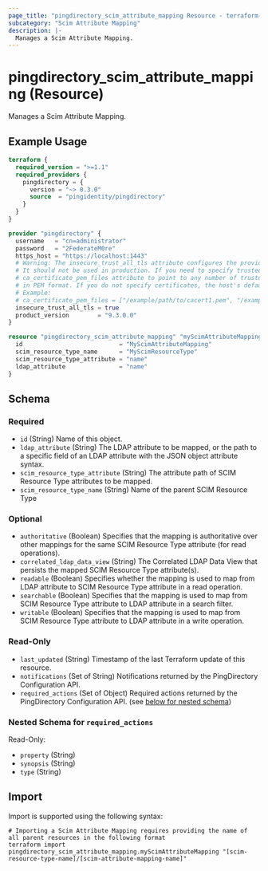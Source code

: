 ```yaml
---
page_title: "pingdirectory_scim_attribute_mapping Resource - terraform-provider-pingdirectory"
subcategory: "Scim Attribute Mapping"
description: |-
  Manages a Scim Attribute Mapping.
---
```


# pingdirectory_scim_attribute_mapping (Resource)

Manages a Scim Attribute Mapping.

## Example Usage

```terraform
terraform {
  required_version = ">=1.1"
  required_providers {
    pingdirectory = {
      version = "~> 0.3.0"
      source  = "pingidentity/pingdirectory"
    }
  }
}

provider "pingdirectory" {
  username   = "cn=administrator"
  password   = "2FederateM0re"
  https_host = "https://localhost:1443"
  # Warning: The insecure_trust_all_tls attribute configures the provider to trust any certificate presented by the PingDirectory server.
  # It should not be used in production. If you need to specify trusted CA certificates, use the
  # ca_certificate_pem_files attribute to point to any number of trusted CA certificate files
  # in PEM format. If you do not specify certificates, the host's default root CA set will be used.
  # Example:
  # ca_certificate_pem_files = ["/example/path/to/cacert1.pem", "/example/path/to/cacert2.pem"]
  insecure_trust_all_tls = true
  product_version        = "9.3.0.0"
}

resource "pingdirectory_scim_attribute_mapping" "myScimAttributeMapping" {
  id                           = "MyScimAttributeMapping"
  scim_resource_type_name      = "MyScimResourceType"
  scim_resource_type_attribute = "name"
  ldap_attribute               = "name"
}
```

<!-- schema generated by tfplugindocs -->
## Schema

### Required

- `id` (String) Name of this object.
- `ldap_attribute` (String) The LDAP attribute to be mapped, or the path to a specific field of an LDAP attribute with the JSON object attribute syntax.
- `scim_resource_type_attribute` (String) The attribute path of SCIM Resource Type attributes to be mapped.
- `scim_resource_type_name` (String) Name of the parent SCIM Resource Type

### Optional

- `authoritative` (Boolean) Specifies that the mapping is authoritative over other mappings for the same SCIM Resource Type attribute (for read operations).
- `correlated_ldap_data_view` (String) The Correlated LDAP Data View that persists the mapped SCIM Resource Type attribute(s).
- `readable` (Boolean) Specifies whether the mapping is used to map from LDAP attribute to SCIM Resource Type attribute in a read operation.
- `searchable` (Boolean) Specifies that the mapping is used to map from SCIM Resource Type attribute to LDAP attribute in a search filter.
- `writable` (Boolean) Specifies that the mapping is used to map from SCIM Resource Type attribute to LDAP attribute in a write operation.

### Read-Only

- `last_updated` (String) Timestamp of the last Terraform update of this resource.
- `notifications` (Set of String) Notifications returned by the PingDirectory Configuration API.
- `required_actions` (Set of Object) Required actions returned by the PingDirectory Configuration API. (see [below for nested schema](#nestedatt--required_actions))

<a id="nestedatt--required_actions"></a>
### Nested Schema for `required_actions`

Read-Only:

- `property` (String)
- `synopsis` (String)
- `type` (String)

## Import

Import is supported using the following syntax:

```shell
# Importing a Scim Attribute Mapping requires providing the name of all parent resources in the following format
terraform import pingdirectory_scim_attribute_mapping.myScimAttributeMapping "[scim-resource-type-name]/[scim-attribute-mapping-name]"
```

